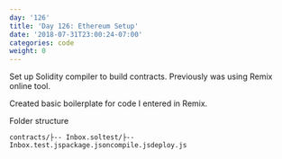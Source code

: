 ```yaml
---
day: '126'
title: 'Day 126: Ethereum Setup'
date: '2018-07-31T23:00:24-07:00'
categories: code
weight: 0
---
```

Set up Solidity compiler to build contracts. Previously was using Remix online tool.

Created basic boilerplate for code I entered in Remix.

Folder structure

```
contracts/├-- Inbox.soltest/├-- Inbox.test.jspackage.jsoncompile.jsdeploy.js  
```
